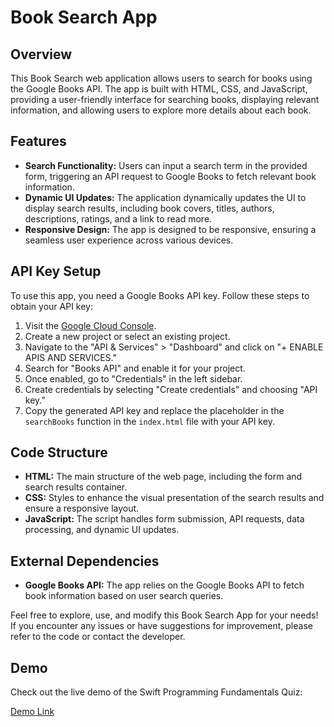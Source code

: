 # Book Search App

## Overview
This Book Search web application allows users to search for books using the Google Books API. The app is built with HTML, CSS, and JavaScript, providing a user-friendly interface for searching books, displaying relevant information, and allowing users to explore more details about each book.

## Features
- **Search Functionality:** Users can input a search term in the provided form, triggering an API request to Google Books to fetch relevant book information.
- **Dynamic UI Updates:** The application dynamically updates the UI to display search results, including book covers, titles, authors, descriptions, ratings, and a link to read more.
- **Responsive Design:** The app is designed to be responsive, ensuring a seamless user experience across various devices.


## API Key Setup
To use this app, you need a Google Books API key. Follow these steps to obtain your API key:

1. Visit the [Google Cloud Console](https://console.cloud.google.com/).
2. Create a new project or select an existing project.
3. Navigate to the "API & Services" > "Dashboard" and click on "+ ENABLE APIS AND SERVICES."
4. Search for "Books API" and enable it for your project.
5. Once enabled, go to "Credentials" in the left sidebar.
6. Create credentials by selecting "Create credentials" and choosing "API key."
7. Copy the generated API key and replace the placeholder in the `searchBooks` function in the `index.html` file with your API key.

## Code Structure
- **HTML:** The main structure of the web page, including the form and search results container.
- **CSS:** Styles to enhance the visual presentation of the search results and ensure a responsive layout.
- **JavaScript:** The script handles form submission, API requests, data processing, and dynamic UI updates.

## External Dependencies
- **Google Books API:** The app relies on the Google Books API to fetch book information based on user search queries.


Feel free to explore, use, and modify this Book Search App for your needs! If you encounter any issues or have suggestions for improvement, please refer to the code or contact the developer.


## Demo

Check out the live demo of the Swift Programming Fundamentals Quiz:

[Demo Link](https://mjafory.github.io/BookSearch)